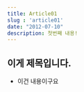 ```yaml
---
title: Article01
slug : 'article01'
date: "2012-07-10"
description: 첫번째 내용!
---
```


## 이게 제목입니다.
- 이건 내용이구요